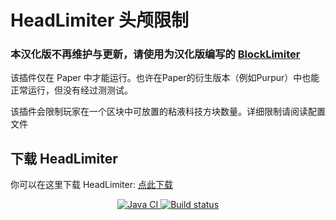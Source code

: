 # HeadLimiter 头颅限制

### 本汉化版不再维护与更新，请使用为汉化版编写的 [BlockLimiter](https://github.com/ybw0014/BlockLimiter)

该插件仅在 Paper 中才能运行。也许在Paper的衍生版本（例如Purpur）中也能正常运行，但没有经过测测试。

该插件会限制玩家在一个区块中可放置的粘液科技方块数量。详细限制请阅读配置文件

## 下载 HeadLimiter

你可以在这里下载 HeadLimiter: [点此下载](https://builds.guizhanss.net/ybw0014/HeadLimiter-CN/master)

<p align="center">
  <a href="https://github.com/SlimefunGuguProject/HeadLimiter/actions/workflows/maven.yml">
    <img src="https://github.com/SlimefunGuguProject/HeadLimiter/actions/workflows/maven.yml/badge.svg" alt="Java CI"/>
  </a>

  <a href="https://builds.guizhanss.net/SlimefunGuguProject/HeadLimiter/master">
    <img src="https://builds.guizhanss.net/f/SlimefunGuguProject/HeadLimiter/master/badge.svg" alt="Build status"/>
  </a>
</p>
